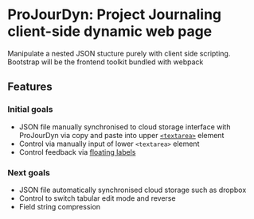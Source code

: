 # ProJourDyn: Project Journaling client-side dynamic web page 

Manipulate a nested JSON stucture purely with client side scripting. Bootstrap will be the frontend toolkit bundled with webpack

## Features
### Initial goals
- JSON file manually synchronised to cloud storage interface with ProJourDyn via copy and paste into upper [`<textarea>`](https://getbootstrap.com/docs/5.2/forms/floating-labels/#textareas) element
- Control via manually input of lower `<textarea>` element
- Control feedback via [floating labels](https://getbootstrap.com/docs/5.2/forms/floating-labels/)
### Next goals
- JSON file automatically synchronised cloud storage such as dropbox
- Control to switch tabular edit mode and reverse
- Field string compression
